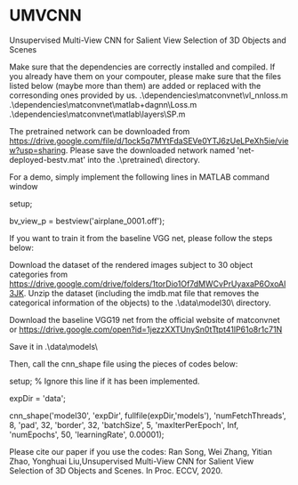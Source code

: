 # UMVCNN
Unsupervised Multi-View CNN for Salient View Selection of 3D Objects and Scenes

Make sure that the dependencies are correctly installed and compiled. If you already have them on your compouter, please make sure that the files listed below (maybe more than them) are added or replaced with the corresonding ones provided by us.
.\dependencies\matconvnet\vl_nnloss.m
.\dependencies\matconvnet\matlab\+dagnn\Loss.m
.\dependencies\matconvnet\matlab\layers\SP.m


The pretrained network can be downloaded from https://drive.google.com/file/d/1ock5q7MYtFdaSEVe0YTJ6zUeLPeXh5ie/view?usp=sharing. Please save the downloaded network named 'net-deployed-bestv.mat' into the .\pretrained\ directory.

For a demo, simply implement the following lines in MATLAB command window

setup;

bv_view_p = bestview('airplane_0001.off');

If you want to train it from the baseline VGG net, please follow the steps below:

Download the dataset of the rendered images subject to 30 object categories from https://drive.google.com/drive/folders/1torDio1Of7dMWCvPrUyaxaP6OxoAl3JK. Unzip the dataset (including the imdb.mat file that removes the categorical information of the objects) to the .\data\model30\ directory.

Download the baseline VGG19 net from the official website of matconvnet or
https://drive.google.com/open?id=1jezzXXTUnySn0tTtpt41lP61o8r1c71N

Save it in .\data\models\

Then, call the cnn_shape file using the pieces of codes below:

setup; % Ignore this line if it has been implemented.

expDir = 'data';

cnn_shape('model30', 'expDir', fullfile(expDir,'models'), 'numFetchThreads', 8, 'pad', 32, 'border', 32, 'batchSize', 5, 'maxIterPerEpoch', Inf, 'numEpochs', 50, 'learningRate', 0.00001);

Please cite our paper if you use the codes:
Ran Song, Wei Zhang, Yitian Zhao, Yonghuai Liu,Unsupervised Multi-View CNN for Salient View Selection of 3D Objects and Scenes. In Proc. ECCV, 2020.


